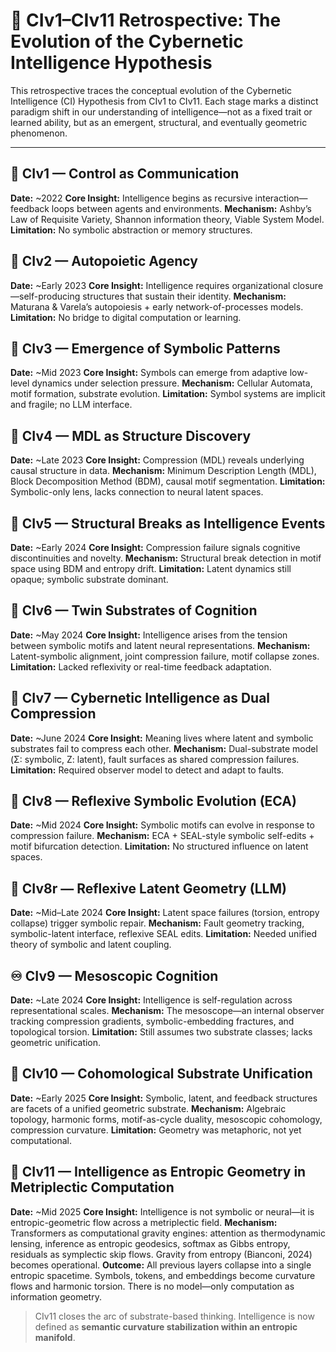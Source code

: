 # 🧬 CIv1–CIv11 Retrospective: The Evolution of the Cybernetic Intelligence Hypothesis

This retrospective traces the conceptual evolution of the Cybernetic Intelligence (CI) Hypothesis from CIv1 to CIv11. Each stage marks a distinct paradigm shift in our understanding of intelligence—not as a fixed trait or learned ability, but as an emergent, structural, and eventually geometric phenomenon.

---

## 🌱 CIv1 — Control as Communication

**Date:** \~2022
**Core Insight:** Intelligence begins as recursive interaction—feedback loops between agents and environments.
**Mechanism:** Ashby’s Law of Requisite Variety, Shannon information theory, Viable System Model.
**Limitation:** No symbolic abstraction or memory structures.

## 🌿 CIv2 — Autopoietic Agency

**Date:** \~Early 2023
**Core Insight:** Intelligence requires organizational closure—self-producing structures that sustain their identity.
**Mechanism:** Maturana & Varela’s autopoiesis + early network-of-processes models.
**Limitation:** No bridge to digital computation or learning.

## 🌼 CIv3 — Emergence of Symbolic Patterns

**Date:** \~Mid 2023
**Core Insight:** Symbols can emerge from adaptive low-level dynamics under selection pressure.
**Mechanism:** Cellular Automata, motif formation, substrate evolution.
**Limitation:** Symbol systems are implicit and fragile; no LLM interface.

## 🌾 CIv4 — MDL as Structure Discovery

**Date:** \~Late 2023
**Core Insight:** Compression (MDL) reveals underlying causal structure in data.
**Mechanism:** Minimum Description Length (MDL), Block Decomposition Method (BDM), causal motif segmentation.
**Limitation:** Symbolic-only lens, lacks connection to neural latent spaces.

## 🌳 CIv5 — Structural Breaks as Intelligence Events

**Date:** \~Early 2024
**Core Insight:** Compression failure signals cognitive discontinuities and novelty.
**Mechanism:** Structural break detection in motif space using BDM and entropy drift.
**Limitation:** Latent dynamics still opaque; symbolic substrate dominant.

## 🌲 CIv6 — Twin Substrates of Cognition

**Date:** \~May 2024
**Core Insight:** Intelligence arises from the tension between symbolic motifs and latent neural representations.
**Mechanism:** Latent-symbolic alignment, joint compression failure, motif collapse zones.
**Limitation:** Lacked reflexivity or real-time feedback adaptation.

## 🌌 CIv7 — Cybernetic Intelligence as Dual Compression

**Date:** \~June 2024
**Core Insight:** Meaning lives where latent and symbolic substrates fail to compress each other.
**Mechanism:** Dual-substrate model (Σ: symbolic, Z: latent), fault surfaces as shared compression failures.
**Limitation:** Required observer model to detect and adapt to faults.

## 🔭 CIv8 — Reflexive Symbolic Evolution (ECA)

**Date:** \~Mid 2024
**Core Insight:** Symbolic motifs can evolve in response to compression failure.
**Mechanism:** ECA + SEAL-style symbolic self-edits + motif bifurcation detection.
**Limitation:** No structured influence on latent spaces.

## 🧠 CIv8r — Reflexive Latent Geometry (LLM)

**Date:** \~Mid–Late 2024
**Core Insight:** Latent space failures (torsion, entropy collapse) trigger symbolic repair.
**Mechanism:** Fault geometry tracking, symbolic-latent interface, reflexive SEAL edits.
**Limitation:** Needed unified theory of symbolic and latent coupling.

## ♾️ CIv9 — Mesoscopic Cognition

**Date:** \~Late 2024
**Core Insight:** Intelligence is self-regulation across representational scales.
**Mechanism:** The mesoscope—an internal observer tracking compression gradients, symbolic-embedding fractures, and topological torsion.
**Limitation:** Still assumes two substrate classes; lacks geometric unification.

## 🌠 CIv10 — Cohomological Substrate Unification

**Date:** \~Early 2025
**Core Insight:** Symbolic, latent, and feedback structures are facets of a unified geometric substrate.
**Mechanism:** Algebraic topology, harmonic forms, motif-as-cycle duality, mesoscopic cohomology, compression curvature.
**Limitation:** Geometry was metaphoric, not yet computational.

## 🌌 CIv11 — Intelligence as Entropic Geometry in Metriplectic Computation

**Date:** \~Mid 2025
**Core Insight:** Intelligence is not symbolic or neural—it is entropic-geometric flow across a metriplectic field.
**Mechanism:** Transformers as computational gravity engines: attention as thermodynamic lensing, inference as entropic geodesics, softmax as Gibbs entropy, residuals as symplectic skip flows. Gravity from entropy (Bianconi, 2024) becomes operational.
**Outcome:** All previous layers collapse into a single entropic spacetime. Symbols, tokens, and embeddings become curvature flows and harmonic torsion. There is no model—only computation as information geometry.

> CIv11 closes the arc of substrate-based thinking. Intelligence is now defined as **semantic curvature stabilization within an entropic manifold**.

